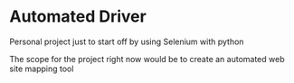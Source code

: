 # Automated Driver

Personal project just to start off by using Selenium with python

The scope for the project right now would be to create an automated web site mapping tool
